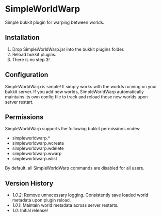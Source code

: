 SimpleWorldWarp
===============

Simple bukkit plugin for warping between worlds.

Installation
------------

1. Drop SimpleWorldWarp.jar into the bukkit plugins folder.
2. Reload bukkit plugins.
3. There is no step 3!

Configuration
-------------

SimpleWorldWarp is simple! It simply works with the worlds running on your bukkit server. If you add new worlds, SimpleWorldWarp automatically maintains its own config file to track and reload those new worlds upon server restart.

Permissions
-----------

SimpleWorldWarp supports the following bukkit permissions nodes:

* simpleworldwarp.*
* simpleworldwarp.wcreate
* simpleworldwarp.wdelete
* simpleworldwarp.wwarp
* simpleworldwarp.wlist

By default, all SimpleWorldWarp commands are disabled for all users.

Version History
---------------

* *1.0.2*: Remove unnecessary logging. Consistently save loaded world metadata upon plugin reload.
* *1.0.1*: Maintain world metadata across server restarts.
* *1.0*: Initial release!